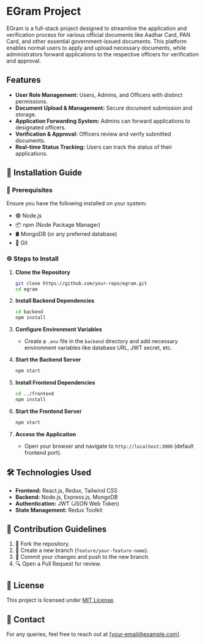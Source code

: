 # EGram Project

EGram is a full-stack project designed to streamline the application and verification process for various official documents like Aadhar Card, PAN Card, and other essential government-issued documents. This platform enables normal users to apply and upload necessary documents, while administrators forward applications to the respective officers for verification and approval.

## Features
- **User Role Management:** Users, Admins, and Officers with distinct permissions.
- **Document Upload & Management:** Secure document submission and storage.
- **Application Forwarding System:** Admins can forward applications to designated officers.
- **Verification & Approval:** Officers review and verify submitted documents.
- **Real-time Status Tracking:** Users can track the status of their applications.

## 🚀 Installation Guide

### 📌 Prerequisites
Ensure you have the following installed on your system:
- 🟢 Node.js
- 📦 npm (Node Package Manager)
- 🛢️ MongoDB (or any preferred database)
- 🔗 Git

### ⚙️ Steps to Install

1. **Clone the Repository**
   ```sh
   git clone https://github.com/your-repo/egram.git
   cd egram
   ```

2. **Install Backend Dependencies**
   ```sh
   cd backend
   npm install
   ```

3. **Configure Environment Variables**
   - Create a `.env` file in the `backend` directory and add necessary environment variables like database URL, JWT secret, etc.

4. **Start the Backend Server**
   ```sh
   npm start
   ```

5. **Install Frontend Dependencies**
   ```sh
   cd ../frontend
   npm install
   ```

6. **Start the Frontend Server**
   ```sh
   npm start
   ```

7. **Access the Application**
   - Open your browser and navigate to `http://localhost:3000` (default frontend port).

## 🛠 Technologies Used
- **Frontend:** React.js, Redux, Tailwind CSS
- **Backend:** Node.js, Express.js, MongoDB
- **Authentication:** JWT (JSON Web Token)
- **State Management:** Redux Toolkit

## 🤝 Contribution Guidelines
1. 🔄 Fork the repository.
2. 🌱 Create a new branch (`feature/your-feature-name`).
3. 📝 Commit your changes and push to the new branch.
4. 🔍 Open a Pull Request for review.

## 📜 License
This project is licensed under [MIT License](LICENSE).

## 📧 Contact
For any queries, feel free to reach out at [your-email@example.com].

